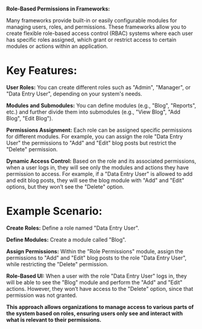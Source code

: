 **Role-Based Permissions in Frameworks:**

Many frameworks provide built-in or easily configurable modules for managing users, roles, and permissions. These frameworks allow you to create flexible role-based access control (RBAC) systems where each user has specific roles assigned, which grant or restrict access to certain modules or actions within an application.

# Key Features:
**User Roles:** You can create different roles such as "Admin", "Manager", or "Data Entry User", depending on your system's needs.

**Modules and Submodules:** You can define modules (e.g., "Blog", "Reports", etc.) and further divide them into submodules (e.g., "View Blog", "Add Blog", "Edit Blog").

**Permissions Assignment:** Each role can be assigned specific permissions for different modules. For example, you can assign the role "Data Entry User" the permissions to "Add" and "Edit" blog posts but restrict the "Delete" permission.

**Dynamic Access Control:** Based on the role and its associated permissions, when a user logs in, they will see only the modules and actions they have permission to access. For example, if a "Data Entry User" is allowed to add and edit blog posts, they will see the blog module with "Add" and "Edit" options, but they won’t see the "Delete" option.

# Example Scenario:
**Create Roles:** Define a role named "Data Entry User".

**Define Modules:** Create a module called "Blog".

**Assign Permissions:** Within the "Role Permissions" module, assign the permissions to "Add" and "Edit" blog posts to the role "Data Entry User", while restricting the "Delete" permission.

**Role-Based UI:** When a user with the role "Data Entry User" logs in, they will be able to see the "Blog" module and perform the "Add" and "Edit" actions. However, they won’t have access to the "Delete" option, since that permission was not granted.

**This approach allows organizations to manage access to various parts of the system based on roles, ensuring users only see and interact with what is relevant to their permissions.**
